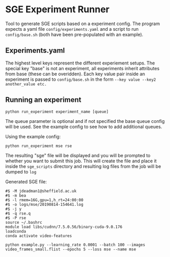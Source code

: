 # SGE Experiment Runner
Tool to generate SGE scripts based on a experiment config. The program expects a yaml file `config/experiments.yaml` and a script to run `config/base.sh` (both have been pre-populated with an example).

## Experiments.yaml
The highest level keys represent the different experiement setups. The special key "base" is not an experiment, all experiments inherit attributes from base (these can be overidden). Each key value pair inside an experiment is passed to `config/base.sh` in the form `--key value --key2 another_value etc.`

## Running an experiment
```
python run_experiment experiment_name [queue]
```
The queue parameter is optional and if not specified the base queue config will be used. See the example config to see how to add additional queues.

Using the example config:

```
python run_experiment mse rse
```

The resulting "sge" file will be displayed and you will be prompted to whether you want to submit this job. This will create the file and place it inside the `sge_scripts` directory and resulting log files from the job will be dumped to `log`

Generated SGE file:

```
#$ -M jdeadman1@sheffield.ac.uk
#$ -m bea
#$ -l rmem=16G,gpu=1,h_rt=24:00:00
#$ -o logs/mse/20190814-154641.log
#$ -j y
#$ -q rse.q
#$ -P rse
source ~/.bashrc
module load libs/cudnn/7.5.0.56/binary-cuda-9.0.176
loadconda
conda activate video-features

python example.py --learning_rate 0.0001 --batch 100 --images video_frames_small.flist --epochs 5 --loss mse --name mse
```
